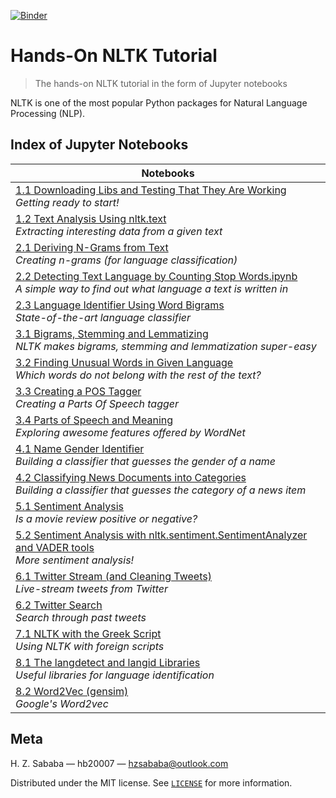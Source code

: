 [![Binder](https://mybinder.org/badge.svg)](https://mybinder.org/v2/gh/hb20007/hands-on-nltk-tutorial/master)

# Hands-On NLTK Tutorial

> The hands-on NLTK tutorial in the form of Jupyter notebooks

NLTK is one of the most popular Python packages for Natural Language Processing (NLP).

## Index of Jupyter Notebooks

|Notebooks|
|---|
|[1.1 Downloading Libs and Testing That They Are Working](1-1-Downloading-Libs-and-Testing-That-They-Are-Working.ipynb)<br>*Getting ready to start!*|
|[1.2 Text Analysis Using nltk.text](1-2-Text-Analysis-Using-nltk.text.ipynb)<br>*Extracting interesting data from a given text*|
|[2.1 Deriving N-Grams from Text](2-1-Deriving-N-Grams-from-Text.ipynb)<br>*Creating n-grams (for language classification)*|
|[2.2 Detecting Text Language by Counting Stop Words.ipynb](2-2-Detecting-Text-Language-by-Counting-Stop-Words.ipynb)<br>*A simple way to find out what language a text is written in*|
|[2.3 Language Identifier Using Word Bigrams](2-3-Language-Identifier-Using-Word-Bigrams.ipynb)<br>*State-of-the-art language classifier*|
|[3.1 Bigrams, Stemming and Lemmatizing](3-1-Bigrams-Stemming-and-Lemmatizing.ipynb)<br>*NLTK makes bigrams, stemming and lemmatization super-easy*|
|[3.2 Finding Unusual Words in Given Language](3-2-Finding-Unusual-Words-in-Given-Language.ipynb)<br>*Which words do not belong with the rest of the text?*|
|[3.3 Creating a POS Tagger](3-3-Creating-a-POS-Tagger.ipynb)<br>*Creating a Parts Of Speech tagger*|
|[3.4 Parts of Speech and Meaning](3-4-Parts-of-Speech-and-Meaning.ipynb)<br>*Exploring awesome features offered by WordNet*|
|[4.1 Name Gender Identifier](4-1-Name-Gender-Identifier.ipynb)<br>*Building a classifier that guesses the gender of a name*|
|[4.2 Classifying News Documents into Categories](4-2-Classifying-News-Documents-into-Categories.ipynb)<br>*Building a classifier that guesses the category of a news item*|
|[5.1 Sentiment Analysis](5-1-Sentiment-Analysis.ipynb)<br>*Is a movie review positive or negative?*|
|[5.2 Sentiment Analysis with nltk.sentiment.SentimentAnalyzer and VADER tools](5-2-Sentiment-Analysis-with-nltk.sentiment.SentimentAnalyzer-and-VADER-tools.ipynb)<br>*More sentiment analysis!*|
|[6.1 Twitter Stream (and Cleaning Tweets)](6-1-Twitter-Stream-and-Cleaning-Tweets.ipynb)<br>*Live-stream tweets from Twitter*|
|[6.2 Twitter Search](6-2-Twitter-Search.ipynb)<br>*Search through past tweets*|
|[7.1 NLTK with the Greek Script](7-1-NLTK-with-the-Greek-Script.ipynb)<br>*Using NLTK with foreign scripts*|
|[8.1 The langdetect and langid Libraries](8-1-The-langdetect-and-langid-Libraries.ipynb)<br>*Useful libraries for language identification*|
|[8.2 Word2Vec (gensim)](8-2-Word2vec-(gensim).ipynb)<br>*Google's Word2vec*|

## Meta

H. Z. Sababa — hb20007 — <hzsababa@outlook.com>

Distributed under the MIT license. See [`LICENSE`](LICENSE) for more information.
